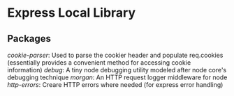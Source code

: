 # Express Local Library

## Packages
*cookie-parser*: Used to parse the cookier header and populate req.cookies (essentially provides a convenient method for accessing cookie information)
*debug*: A tiny node debugging utility modeled after node core's debugging technique
*morgan*: An HTTP request logger middleware for node
*http-errors*: Creare HTTP errors where needed (for express error handling)

